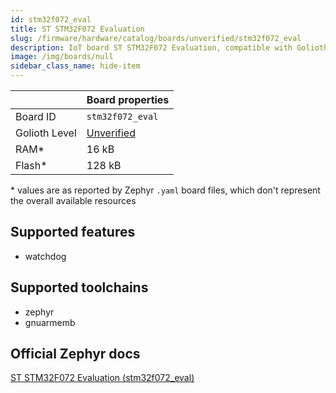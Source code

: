 ```yaml
---
id: stm32f072_eval
title: ST STM32F072 Evaluation
slug: /firmware/hardware/catalog/boards/unverified/stm32f072_eval
description: IoT board ST STM32F072 Evaluation, compatible with Golioth at unverified level.
image: /img/boards/null
sidebar_class_name: hide-item
---
```


[//]: # (This is an auto-generated file, do not edit! Changes to it will be lost upon re-generation)



|                | Board properties     |
| -------------  | -------------------- |
| Board ID       | `stm32f072_eval` |
| Golioth Level  | [Unverified](/firmware/hardware#unverified-boards) |
| RAM*           | 16 kB |
| Flash*         | 128 kB |

\* values are as reported by Zephyr `.yaml` board files, which don't represent the overall available resources



## Supported features

* watchdog

## Supported toolchains

* zephyr
* gnuarmemb

## Official Zephyr docs

[ST STM32F072 Evaluation (stm32f072_eval)](https://docs.zephyrproject.org/latest/boards/st/stm32f072_eval/doc/index.html)

